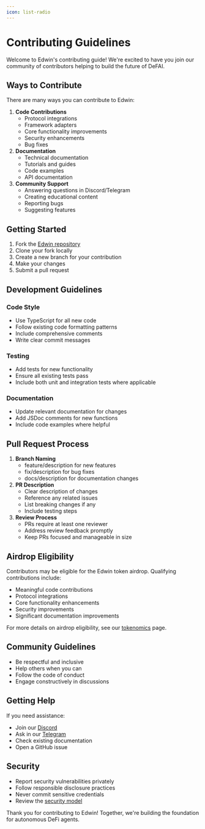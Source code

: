 ```yaml
---
icon: list-radio
---
```


# Contributing Guidelines

Welcome to Edwin's contributing guide! We're excited to have you join our community of contributors helping to build the future of DeFAI.

## Ways to Contribute

There are many ways you can contribute to Edwin:

1. **Code Contributions**
   * Protocol integrations
   * Framework adapters
   * Core functionality improvements
   * Security enhancements
   * Bug fixes
2. **Documentation**
   * Technical documentation
   * Tutorials and guides
   * Code examples
   * API documentation
3. **Community Support**
   * Answering questions in Discord/Telegram
   * Creating educational content
   * Reporting bugs
   * Suggesting features

## Getting Started

1. Fork the [Edwin repository](https://github.com/edwin-finance/edwin)
2. Clone your fork locally
3. Create a new branch for your contribution
4. Make your changes
5. Submit a pull request

## Development Guidelines

### Code Style

* Use TypeScript for all new code
* Follow existing code formatting patterns
* Include comprehensive comments
* Write clear commit messages

### Testing

* Add tests for new functionality
* Ensure all existing tests pass
* Include both unit and integration tests where applicable

### Documentation

* Update relevant documentation for changes
* Add JSDoc comments for new functions
* Include code examples where helpful

## Pull Request Process

1. **Branch Naming**
   * feature/description for new features
   * fix/description for bug fixes
   * docs/description for documentation changes
2. **PR Description**
   * Clear description of changes
   * Reference any related issues
   * List breaking changes if any
   * Include testing steps
3. **Review Process**
   * PRs require at least one reviewer
   * Address review feedback promptly
   * Keep PRs focused and manageable in size

## Airdrop Eligibility

Contributors may be eligible for the Edwin token airdrop. Qualifying contributions include:

* Meaningful code contributions
* Protocol integrations
* Core functionality enhancements
* Security improvements
* Significant documentation improvements

For more details on airdrop eligibility, see our [tokenomics](../getting-started/tokenomics.md) page.

## Community Guidelines

* Be respectful and inclusive
* Help others when you can
* Follow the code of conduct
* Engage constructively in discussions

## Getting Help

If you need assistance:

* Join our [Discord](https://discord.gg/QNA55N3KtF)
* Ask in our [Telegram](https://t.me/EdwinDeFAI)
* Check existing documentation
* Open a GitHub issue

## Security

* Report security vulnerabilities privately
* Follow responsible disclosure practices
* Never commit sensitive credentials
* Review the [security model](../core-concepts/security-model.md)

Thank you for contributing to Edwin! Together, we're building the foundation for autonomous DeFi agents.
